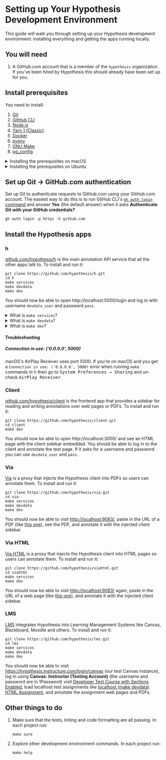 Setting up Your Hypothesis Development Environment
==================================================

This guide will walk you through setting up your Hypothesis development environment: installing everything and getting the apps running locally.

You will need
-------------

1. A GitHub.com account that is a member of the `hypothesis` organization. If you've been hired by Hypothesis this should already have been set up for you.

Install prerequisites
---------------------

You need to install:

1. [Git](https://git-scm.com/)
2. [GitHub CLI](https://cli.github.com/)
3. [Node.js](https://nodejs.org/en/)
4. [Yarn 1 (Classic)](https://classic.yarnpkg.com/)
5. [Docker](https://www.docker.com/)
6. [pyenv](https://github.com/pyenv/pyenv)
7. [GNU Make](https://www.gnu.org/software/make/)
8. [pg_config](https://www.postgresql.org/docs/current/app-pgconfig.html)

<details>
<summary>Installing the prerequisites on macOS</summary>

1. Install [Homebrew](https://brew.sh/)
2. Run:
   ```terminal
   brew install git gh node postgresql pyenv
   npm install --global yarn
   ```
3. Install [Docker Desktop](https://docs.docker.com/desktop/install/mac-install/)
4. Install pyenv's shell integration and build dependencies. The `brew` command above will have installed pyenv itself but you still need to:
   1. Follow pyenv's instructions to [set up your shell for pyenv](https://github.com/pyenv/pyenv#set-up-your-shell-environment-for-pyenv)
   2. Follow pyenv's instructions to [install Python build dependencies](https://github.com/pyenv/pyenv/wiki#suggested-build-environment)
</details>

<details>
<summary>Installing the prerequisites on Ubuntu</summary>

1. Run:
   ```terminal
   sudo apt install git make libpq-dev
   ```
2. Follow [NodeSource's instructions](https://github.com/nodesource/distributions/blob/master/README.md#installation-instructions)
   to install their Node.js Debian/Ubuntu package
3. Enable Corepack in order to get the `yarn` command
   (as in [Yarn's install instructions](https://yarnpkg.com/getting-started/install)):
   ```terminal
   sudo corepack enable
   ```
4. Follow [GitHub CLI's install instructions](https://github.com/cli/cli#installation)
5. Follow [Docker Desktop's install instructions](https://docs.docker.com/desktop/install/ubuntu/)
6. Follow [pyenv's installation instructions](https://github.com/pyenv/pyenv#installation):
   1. The [Basic GitHub Checkout](https://github.com/pyenv/pyenv#basic-github-checkout) method works best on Ubuntu
   2. [Set up your shell](https://github.com/pyenv/pyenv#set-up-your-shell-environment-for-pyenv) for pyenv
   3. [Install the Python build dependencies](https://github.com/pyenv/pyenv/wiki#suggested-build-environment)
      that pyenv needs
</details>

Set up Git &rarr; GitHub.com authentication
-------------------------------------------

Set up Git to authenticate requests to GitHub.com using your GitHub.com account.
The easiest way to do this is to run GitHub CLI's [`gh auth login` command](https://cli.github.com/manual/gh_auth_login) and answer **Yes** (the default answer) when it asks **Authenticate Git with your GitHub credentials?**

```terminal
gh auth login -p https -h github.com
```

Install the Hypothesis apps
---------------------------

### h

[github.com/hypothesis/h](https://github.com/hypothesis/h/) is the main
annotation API service that all the other apps talk to. To install and run it:

```terminal
git clone https://github.com/hypothesis/h.git
cd h
make services
make devdata
make dev
```

You should now be able to open http://localhost:5000/login and log in with
username `devdata_user` and password `pass`.

<details>
<summary>What is <code>make services</code>?</summary>

An app's `make services` command starts the services that the app requires
(things like Postgres and Elasticsearch) in Docker Compose.  `make services`
generally needs to be re-run each time you restart your computer.
</details>

<details>
<summary>What is <code>make devdata</code>?</summary>

An app's `make devdata` command loads development data from the [our devdata
repo](https://github.com/hypothesis/devdata) into the app's database and
environment variables. `make devdata` doesn't generally need to be re-run
unless we update the devdata repo.
</details>

<details>
<summary>What is <code>make dev</code>?</summary>

An app's `make dev` command is what starts the app. For example a web app like h will
be running and accepting HTTP requests on its localhost port (5000 in h's case)
when the app's `make dev` command is running.
</details>

#### Troubleshooting

##### Connection in use: ('0.0.0.0', 5000)

macOS's AirPlay Receiver uses port 5000. If you're on macOS and you get a
`Connection in use: ('0.0.0.0', 5000)` error when running `make` commands in h
then go to <kbd>System Preferences &rarr; Sharing</kbd> and un-check
<samp>AirPlay Receiver</samp>.

### Client

[github.com/hypothesis/client](https://github.com/hypothesis/client) is the frontend app that provides
a sidebar for reading and writing annotations over web pages or PDFs. To
install and run it:

```terminal
git clone https://github.com/hypothesis/client.git
cd client
make dev
```

You should now be able to open http://localhost:3000/ and see an HTML page with
the client sidebar embedded. You should be able to log in to the client and
annotate the test page. If it asks for a username and password you can use
`devdata_user` and `pass`.

### Via

[Via](https://github.com/hypothesis/via) is a proxy that injects the Hypothesis client
into PDFs so users can annotate them. To install and run it:

```terminal
git clone https://github.com/hypothesis/via.git
cd via
make services
make devdata
make dev
```

You should now be able to visit <http://localhost:9083/>, paste in the URL
of a PDF (like [this one](https://en.wikipedia.org/api/rest_v1/page/pdf/Comet_Kohoutek)),
see the PDF, and annotate it with the injected client sidebar.

### Via HTML

[Via HTML](https://github.com/hypothesis/viahtml) is a proxy that injects the Hypothesis client
into HTML pages so users can annotate them. To install and run it:

```terminal
git clone https://github.com/hypothesis/viahtml.git
cd viahtml
make services
make dev
```

You should now be able to visit <http://localhost:9083/> again, paste in the
URL of a web page (like [this one](https://en.wikipedia.org/wiki/Pantala_flavescens)),
and annotate it with the injected client sidebar.

### LMS

[LMS](https://github.com/hypothesis/lms) integrates Hypothesis into Learning
Management Systems like Canvas, Blackboard, Moodle and others. To install and
run it:

```terminal
git clone https://github.com/hypothesis/lms.git
cd lms
make services
make devdata
make dev
```

You should now be able to visit
<https://hypothesis.instructure.com/login/canvas> (our test Canvas instance),
log in using **Canvas: Instructor (Testing Account)** (the username and
password are in 1Password) visit [Developer Test Course with Sections Enabled](https://hypothesis.instructure.com/courses/125),
load localhost test assignments like
[localhost (make devdata) HTML Assignment](https://hypothesis.instructure.com/courses/125/assignments/873),
and annotate the assignment web pages and PDFs.

Other things to do
------------------

1. Make sure that the tests, linting and code formatting are all passing.
   In each project run:

   ```terminal
   make sure
   ```

2. Explore other development environment commands.
   In each project run:

   ```terminal
   make help
   ```
